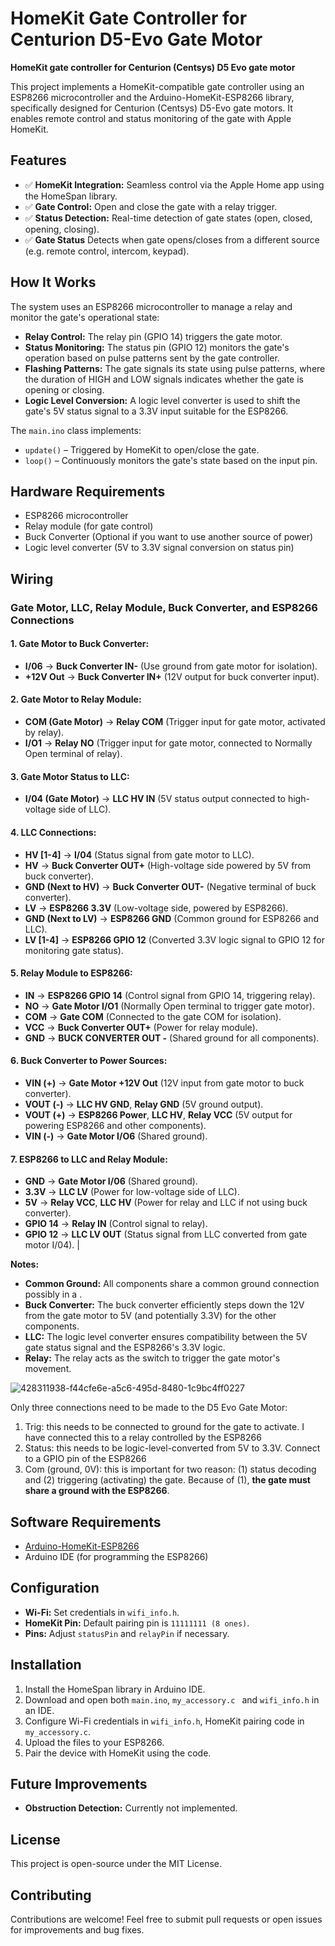 # HomeKit Gate Controller for Centurion D5-Evo Gate Motor

**HomeKit gate controller for Centurion (Centsys) D5 Evo gate motor**

This project implements a HomeKit-compatible gate controller using an ESP8266 microcontroller and the Arduino-HomeKit-ESP8266 library, specifically designed for Centurion (Centsys) D5-Evo gate motors. It enables remote control and status monitoring of the gate with Apple HomeKit.

## Features
- ✅ **HomeKit Integration:** Seamless control via the Apple Home app using the HomeSpan library.
- ✅ **Gate Control:** Open and close the gate with a relay trigger.
- ✅ **Status Detection:** Real-time detection of gate states (open, closed, opening, closing).
- ✅ **Gate Status** Detects when gate opens/closes from a different source (e.g. remote control, intercom, keypad).

## How It Works
The system uses an ESP8266 microcontroller to manage a relay and monitor the gate's operational state:
- **Relay Control:** The relay pin (GPIO 14) triggers the gate motor.
- **Status Monitoring:** The status pin (GPIO 12) monitors the gate's operation based on pulse patterns sent by the gate controller.
- **Flashing Patterns:** The gate signals its state using pulse patterns, where the duration of HIGH and LOW signals indicates whether the gate is opening or closing.
- **Logic Level Conversion:** A logic level converter is used to shift the gate's 5V status signal to a 3.3V input suitable for the ESP8266.

The `main.ino` class implements:
- `update()` – Triggered by HomeKit to open/close the gate.
- `loop()` – Continuously monitors the gate's state based on the input pin.

## Hardware Requirements
- ESP8266 microcontroller
- Relay module (for gate control)
- Buck Converter (Optional if you want to use another source of power)
- Logic level converter (5V to 3.3V signal conversion on status pin)

## Wiring

### Gate Motor, LLC, Relay Module, Buck Converter, and ESP8266 Connections

#### 1. **Gate Motor to Buck Converter:**
- **I/06** → **Buck Converter IN-** (Use ground from gate motor for isolation).
- **+12V Out** → **Buck Converter IN+** (12V output for buck converter input).
  
#### 2. **Gate Motor to Relay Module:**
- **COM (Gate Motor)** → **Relay COM** (Trigger input for gate motor, activated by relay).
- **I/O1** → **Relay NO** (Trigger input for gate motor, connected to Normally Open terminal of relay).

#### 3. **Gate Motor Status to LLC:**
- **I/04 (Gate Motor)** → **LLC HV IN** (5V status output connected to high-voltage side of LLC).

#### 4. **LLC Connections:**
- **HV [1-4]** → **I/04** (Status signal from gate motor to LLC).
- **HV** → **Buck Converter OUT+** (High-voltage side powered by 5V from buck converter).
- **GND (Next to HV)** → **Buck Converter OUT-** (Negative terminal of buck converter).
- **LV** → **ESP8266 3.3V** (Low-voltage side, powered by ESP8266).
- **GND (Next to LV)** → **ESP8266 GND** (Common ground for ESP8266 and LLC).
- **LV [1-4]** → **ESP8266 GPIO 12** (Converted 3.3V logic signal to GPIO 12 for monitoring gate status).

#### 5. **Relay Module to ESP8266:**
- **IN** → **ESP8266 GPIO 14** (Control signal from GPIO 14, triggering relay).
- **NO** → **Gate Motor I/O1** (Normally Open terminal to trigger gate motor).
- **COM** → **Gate COM** (Connected to the gate COM for isolation).
- **VCC** → **Buck Converter OUT+** (Power for relay module).
- **GND** → **BUCK CONVERTER OUT -** (Shared ground for all components).

#### 6. **Buck Converter to Power Sources:**
- **VIN (+)** → **Gate Motor +12V Out** (12V input from gate motor to buck converter).
- **VOUT (-)** → **LLC HV GND**, **Relay GND** (5V ground output).
- **VOUT (+)** → **ESP8266 Power**, **LLC HV**, **Relay VCC** (5V output for powering ESP8266 and other components).
- **VIN (-)** → **Gate Motor I/O6** (Shared ground).

#### 7. **ESP8266 to LLC and Relay Module:**
- **GND** → **Gate Motor I/06** (Shared ground).
- **3.3V** → **LLC LV** (Power for low-voltage side of LLC).
- **5V** → **Relay VCC**, **LLC HV** (Power for relay and LLC if not using buck converter).
- **GPIO 14** → **Relay IN** (Control signal to relay).
- **GPIO 12** → **LLC LV OUT** (Status signal from LLC converted from gate motor I/04).
                                                 |

**Notes:**

* **Common Ground:** All components share a common ground connection possibly in a .
* **Buck Converter:** The buck converter efficiently steps down the 12V from the gate motor to 5V (and potentially 3.3V) for the other components.
* **LLC:** The logic level converter ensures compatibility between the 5V gate status signal and the ESP8266's 3.3V logic.
* **Relay:** The relay acts as the switch to trigger the gate motor's movement.


![428311938-f44cfe6e-a5c6-495d-8480-1c9bc4ff0227](https://github.com/user-attachments/assets/ce4036c2-da26-44a4-bb67-4f9955ee7813)

Only three connections need to be made to the D5 Evo Gate Motor:
1. Trig: this needs to be connected to ground for the gate to activate. I have connected this to a relay controlled by the ESP8266
2. Status: this needs to be logic-level-converted from 5V to 3.3V. Connect to a GPIO pin of the ESP8266
3. Com (ground, 0V): this is important for two reason: (1) status decoding and (2) triggering (activating) the gate. Because of (1), **the gate must share a ground with the ESP8266**. 


## Software Requirements
- [Arduino-HomeKit-ESP8266](https://github.com/Mixiaoxiao/Arduino-HomeKit-ESP8266)
- Arduino IDE (for programming the ESP8266)

## Configuration
- **Wi-Fi:** Set credentials in `wifi_info.h`.
- **HomeKit Pin:** Default pairing pin is `11111111 (8 ones)`.
- **Pins:** Adjust `statusPin` and `relayPin` if necessary.
  
## Installation
1. Install the HomeSpan library in Arduino IDE.
2. Download and open both `main.ino`, `my_accessory.c ` and `wifi_info.h` in an IDE.
3. Configure Wi-Fi credentials in `wifi_info.h`, HomeKit pairing code in `my_accessory.c`.
4. Upload the files to your ESP8266.
5. Pair the device with HomeKit using the code.

## Future Improvements
- **Obstruction Detection:** Currently not implemented.

## License
This project is open-source under the MIT License.

## Contributing
Contributions are welcome! Feel free to submit pull requests or open issues for improvements and bug fixes.
